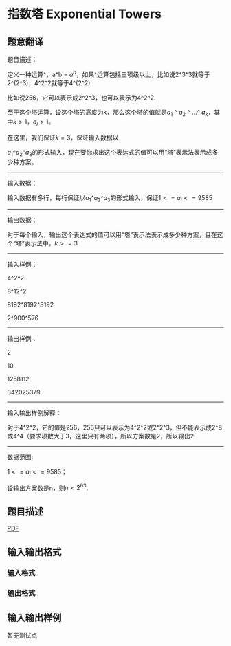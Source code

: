 # 指数塔 Exponential Towers

## 题意翻译

题目描述：

定义一种运算^，a^b = $a^b$，如果^运算包括三项级以上，比如说2^3^3就等于2^(2^3)，4^2^2就等于4^(2^2)

比如说256，它可以表示成2^2^3，也可以表示为4^2^2.

至于这个塔运算，设这个塔的高度为k，那么这个塔的值就是$a_1$ ^ $a_2$ ^ ...^ $a_k$，其中$k>1$，$a_i>1$。

在这里，我们保证$k = 3$，保证输入数据以

$a_1$^$a_2$^$a_3$的形式输入，现在要你求出这个表达式的值可以用“塔”表示法表示成多少种方案。

------------

输入数据：

输入数据有多行，每行保证以$a_1$^$a_2$^$a_3$的形式输入，保证$1<=a_i<=9585$

------------

输出数据：

对于每个输入，输出这个表达式的值可以用“塔”表示法表示成多少种方案，且在这个“塔”表示法中，$k>=3$

------------

输入样例：

4^2^2

8^12^2

8192^8192^8192

2^900^576

------------

输出样例：

2

10

1258112

342025379

------------

输入输出样例解释：

对于4^2^2，它的值是256，256只可以表示为4^2^2或2^2^3，但不能表示成2^8或4^4（要求项数大于3，这里只有两项），所以方案数是2，所以输出2

------------

数据范围:

$1<=a_i<=9585$；

设输出方案数是n，则$n<2^6$$^3$.

## 题目描述

[problemUrl]: https://uva.onlinejudge.org/index.php?option=com_onlinejudge&Itemid=8&category=825&page=show_problem&problem=4531

[PDF](https://uva.onlinejudge.org/external/16/p1656.pdf)

## 输入输出格式

### 输入格式

### 输出格式

## 输入输出样例

暂无测试点


